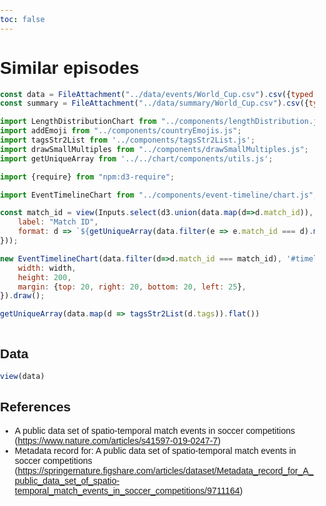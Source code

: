 ```yaml
---
toc: false
---
```


# Similar episodes

```js
const data = FileAttachment("../data/events/World_Cup.csv").csv({typed: true});
const summary = FileAttachment("../data/summary/World_Cup.csv").csv({typed: true});
```

```js
import LengthDistributionChart from "../components/lengthDistribution.js";
import addEmoji from "../components/countryEmojis.js";
import tagsStr2List from '../components/tagsStr2List.js';
import drawSmallMultiples from "../components/drawSmallMultiples.js";
import getUniqueArray from '../../chart/components/utils.js';
```

```js
import {require} from "npm:d3-require";
```

```js
import EventTimelineChart from "../components/event-timeline/chart.js";
```

```js
const match_id = view(Inputs.select(d3.union(data.map(d=>d.match_id)), {
    label: "Match ID",
    format: d => `${getUniqueArray(data.filter(e => e.match_id === d).map(d=>addEmoji(d.team_name))).join(' vs ')}`,
}));
```


```js
new EventTimelineChart(data.filter(d=>d.match_id === match_id), '#timeline .chart', {
    width: width,
    height: 200,
    margin: {top: 20, right: 20, bottom: 20, left: 25},
}).draw();
```



```js
getUniqueArray(data.map(d => tagsStr2List(d.tags)).flat())
```

```js
```

<div id="timeline">
    <div class="chart"></div>
</div>

## Data

```js
view(data)

```

## References

- A public data set of spatio-temporal match events in soccer competitions (https://www.nature.com/articles/s41597-019-0247-7)
- Metadata record for: A public data set of spatio-temporal match events in soccer competitions (https://springernature.figshare.com/articles/dataset/Metadata_record_for_A_public_data_set_of_spatio-temporal_match_events_in_soccer_competitions/9711164)


<style>
    body, html {
      margin: 0;
      padding: 0;
      height: 100%;
      font-family: Arial, sans-serif;
    }

    .container {
      display: flex;
      height: 100vh;
    }

    .sidebar {
      width: 60%;
      overflow-y: auto;
      padding: 10px;
      background-color: #f8f8f8;
      border-right: 1px solid #ddd;
    }

    .content {
      width: 40%;
      position: relative;
    }

    .detail {
        flex: 1;
        position: fixed;
        top: 100;
        right: 20;
        width: 50%;
        height: 100%;
        padding: 20px;
        background-color: none;
    }

    .table-container {
        position: relative;
        top:400px;
        height: 500px;
        width: 500px;
        overflow-x: auto;
        overflow-y: auto;
        padding: 10px;
    }

    .table {
        width: 100%;
        border-collapse: collapse;
    }

    .table th, .table td {
        border: 1px solid #ddd;
        padding: 8px;
    }

    .table th {
        background-color: #f4f4f4;
        text-align: left;
    }

</style>
